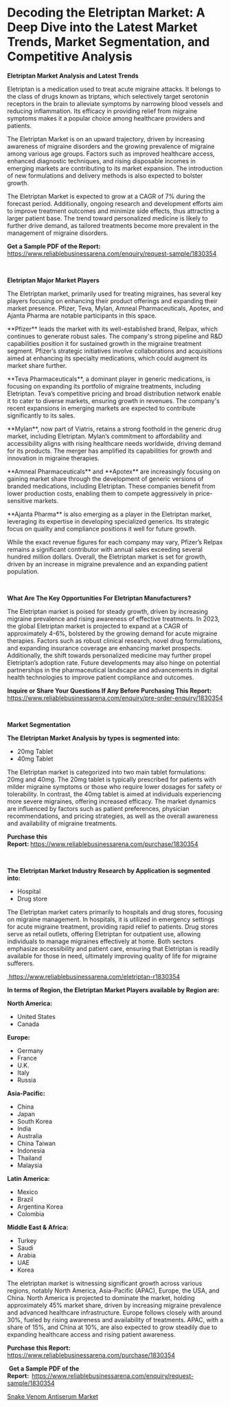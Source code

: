 <p><h1>Decoding the Eletriptan Market: A Deep Dive into the Latest Market Trends, Market Segmentation, and Competitive Analysis</h1></p><p><strong>Eletriptan Market Analysis and Latest Trends</strong></p>
<p><p>Eletriptan is a medication used to treat acute migraine attacks. It belongs to the class of drugs known as triptans, which selectively target serotonin receptors in the brain to alleviate symptoms by narrowing blood vessels and reducing inflammation. Its efficacy in providing relief from migraine symptoms makes it a popular choice among healthcare providers and patients.</p><p>The Eletriptan Market is on an upward trajectory, driven by increasing awareness of migraine disorders and the growing prevalence of migraine among various age groups. Factors such as improved healthcare access, enhanced diagnostic techniques, and rising disposable incomes in emerging markets are contributing to its market expansion. The introduction of new formulations and delivery methods is also expected to bolster growth.</p><p>The Eletriptan Market is expected to grow at a CAGR of 7% during the forecast period. Additionally, ongoing research and development efforts aim to improve treatment outcomes and minimize side effects, thus attracting a larger patient base. The trend toward personalized medicine is likely to further drive demand, as tailored treatments become more prevalent in the management of migraine disorders.</p></p>
<p><strong>Get a Sample PDF of the Report:&nbsp;</strong> <a href="https://www.reliablebusinessarena.com/enquiry/request-sample/1830354?utm_campaign=2800&utm_medium=2&utm_source=Github&utm_content=ia&utm_term=08032025&utm_id=eletriptan">https://www.reliablebusinessarena.com/enquiry/request-sample/1830354</a></p>
<p>&nbsp;</p>
<p><strong>Eletriptan Major Market Players</strong></p>
<p><p>The Eletriptan market, primarily used for treating migraines, has several key players focusing on enhancing their product offerings and expanding their market presence. Pfizer, Teva, Mylan, Amneal Pharmaceuticals, Apotex, and Ajanta Pharma are notable participants in this space.</p><p>**Pfizer** leads the market with its well-established brand, Relpax, which continues to generate robust sales. The company's strong pipeline and R&D capabilities position it for sustained growth in the migraine treatment segment. Pfizer’s strategic initiatives involve collaborations and acquisitions aimed at enhancing its specialty medications, which could augment its market share further.</p><p>**Teva Pharmaceuticals**, a dominant player in generic medications, is focusing on expanding its portfolio of migraine treatments, including Eletriptan. Teva’s competitive pricing and broad distribution network enable it to cater to diverse markets, ensuring growth in revenues. The company's recent expansions in emerging markets are expected to contribute significantly to its sales.</p><p>**Mylan**, now part of Viatris, retains a strong foothold in the generic drug market, including Eletriptan. Mylan’s commitment to affordability and accessibility aligns with rising healthcare needs worldwide, driving demand for its products. The merger has amplified its capabilities for growth and innovation in migraine therapies.</p><p>**Amneal Pharmaceuticals** and **Apotex** are increasingly focusing on gaining market share through the development of generic versions of branded medications, including Eletriptan. These companies benefit from lower production costs, enabling them to compete aggressively in price-sensitive markets.</p><p>**Ajanta Pharma** is also emerging as a player in the Eletriptan market, leveraging its expertise in developing specialized generics. Its strategic focus on quality and compliance positions it well for future growth.</p><p>While the exact revenue figures for each company may vary, Pfizer’s Relpax remains a significant contributor with annual sales exceeding several hundred million dollars. Overall, the Eletriptan market is set for growth, driven by an increase in migraine prevalence and an expanding patient population.</p></p>
<p>&nbsp;</p>
<p><strong>What Are The Key Opportunities For Eletriptan Manufacturers?</strong></p>
<p><p>The Eletriptan market is poised for steady growth, driven by increasing migraine prevalence and rising awareness of effective treatments. In 2023, the global Eletriptan market is projected to expand at a CAGR of approximately 4-6%, bolstered by the growing demand for acute migraine therapies. Factors such as robust clinical research, novel drug formulations, and expanding insurance coverage are enhancing market prospects. Additionally, the shift towards personalized medicine may further propel Eletriptan’s adoption rate. Future developments may also hinge on potential partnerships in the pharmaceutical landscape and advancements in digital health technologies to improve patient compliance and outcomes.</p></p>
<p><strong>Inquire or Share Your Questions If Any Before Purchasing This Report:</strong> <a href="https://www.reliablebusinessarena.com/enquiry/pre-order-enquiry/1830354?utm_campaign=2800&utm_medium=2&utm_source=Github&utm_content=ia&utm_term=08032025&utm_id=eletriptan">https://www.reliablebusinessarena.com/enquiry/pre-order-enquiry/1830354</a></p>
<p>&nbsp;</p>
<p><strong>Market Segmentation</strong></p>
<p><strong>The Eletriptan Market Analysis by types is segmented into:</strong></p>
<p><ul><li>20mg Tablet</li><li>40mg Tablet</li></ul></p>
<p><p>The Eletriptan market is categorized into two main tablet formulations: 20mg and 40mg. The 20mg tablet is typically prescribed for patients with milder migraine symptoms or those who require lower dosages for safety or tolerability. In contrast, the 40mg tablet is aimed at individuals experiencing more severe migraines, offering increased efficacy. The market dynamics are influenced by factors such as patient preferences, physician recommendations, and pricing strategies, as well as the overall awareness and availability of migraine treatments.</p></p>
<p><strong>Purchase this Report:&nbsp;</strong><a href="https://www.reliablebusinessarena.com/purchase/1830354?utm_campaign=2800&utm_medium=2&utm_source=Github&utm_content=ia&utm_term=08032025&utm_id=eletriptan">https://www.reliablebusinessarena.com/purchase/1830354</a></p>
<p>&nbsp;</p>
<p><strong>The Eletriptan Market Industry Research by Application is segmented into:</strong></p>
<p><ul><li>Hospital</li><li>Drug store</li></ul></p>
<p><p>The Eletriptan market caters primarily to hospitals and drug stores, focusing on migraine management. In hospitals, it is utilized in emergency settings for acute migraine treatment, providing rapid relief to patients. Drug stores serve as retail outlets, offering Eletriptan for outpatient use, allowing individuals to manage migraines effectively at home. Both sectors emphasize accessibility and patient care, ensuring that Eletriptan is readily available for those in need, ultimately improving quality of life for migraine sufferers.</p></p>
<p><a href="https://www.reliablebusinessarena.com/eletriptan-r1830354?utm_campaign=2800&utm_medium=2&utm_source=Github&utm_content=ia&utm_term=08032025&utm_id=eletriptan">&nbsp;https://www.reliablebusinessarena.com/eletriptan-r1830354</a></p>
<p><strong>In terms of Region, the Eletriptan Market Players available by Region are:</strong></p>
<p>
    <p> <strong> North America: </strong>
        <ul>
            <li>United States</li>
            <li>Canada</li>
        </ul>
        </p> 
    <p> <strong> Europe: </strong>
        <ul>
            <li>Germany</li>
            <li>France</li>
            <li>U.K.</li>
            <li>Italy</li>
            <li>Russia</li>
        </ul>
        </p> 
    <p> <strong> Asia-Pacific: </strong>
        <ul>
            <li>China</li>
            <li>Japan</li>
            <li>South Korea</li>
            <li>India</li>
            <li>Australia</li>
            <li>China Taiwan</li>
            <li>Indonesia</li>
            <li>Thailand</li>
            <li>Malaysia</li>
        </ul>
        </p> 
    <p> <strong> Latin America: </strong>
        <ul>
            <li>Mexico</li>
            <li>Brazil</li>
            <li>Argentina Korea</li>
            <li>Colombia</li>
        </ul>
        </p> 
    <p> <strong> Middle East & Africa: </strong>
        <ul>
            <li>Turkey</li>
            <li>Saudi</li>
            <li>Arabia</li>
            <li>UAE</li>
            <li>Korea</li>
        </ul>
    </p>
    </p>
<p><p>The eletriptan market is witnessing significant growth across various regions, notably North America, Asia-Pacific (APAC), Europe, the USA, and China. North America is projected to dominate the market, holding approximately 45% market share, driven by increasing migraine prevalence and advanced healthcare infrastructure. Europe follows closely with around 30%, fueled by rising awareness and availability of treatments. APAC, with a share of 15%, and China at 10%, are also expected to grow steadily due to expanding healthcare access and rising patient awareness.</p></p>
<p><strong>Purchase this Report: </strong><a href="https://www.reliablebusinessarena.com/purchase/1830354?utm_campaign=2800&utm_medium=2&utm_source=Github&utm_content=ia&utm_term=08032025&utm_id=eletriptan">https://www.reliablebusinessarena.com/purchase/1830354</a></p>
<p>&nbsp;<strong>Get a Sample PDF of the Report:&nbsp;&nbsp;</strong><a href="https://www.reliablebusinessarena.com/enquiry/request-sample/1830354?utm_campaign=2800&utm_medium=2&utm_source=Github&utm_content=ia&utm_term=08032025&utm_id=eletriptan">https://www.reliablebusinessarena.com/enquiry/request-sample/1830354</a></p>
<p><strong></strong></p>
<p><p><a href="https://github.com/boisetwa16/Market-Research-Report-List-1/blob/main/snake-venom-antiserum-market.md?utm_campaign=2800&utm_medium=2&utm_source=Github&utm_content=ia&utm_term=08032025&utm_id=eletriptan">Snake Venom Antiserum Market</a></p></p>